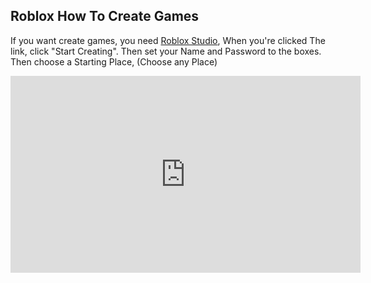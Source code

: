 ## Roblox How To Create Games

If you want create games, you need [Roblox Studio](https://www.roblox.com/create), When you're clicked The link, click "Start Creating". Then set your Name and Password to the boxes. Then choose a Starting Place, (Choose any Place)

<iframe width="560" height="315" src="https://www.youtube.com/embed/9QyAJmpLEH4" frameborder="0" allow="autoplay; encrypted-media" allowfullscreen></iframe>





